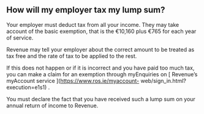 ##  How will my employer tax my lump sum?

Your employer must deduct tax from all your income. They may take account of
the basic exemption, that is the €10,160 plus €765 for each year of service.

Revenue may tell your employer about the correct amount to be treated as tax
free and the rate of tax to be applied to the rest.

If this does not happen or if it is incorrect and you have paid too much tax,
you can make a claim for an exemption through myEnquiries on [ Revenue’s
myAccount service ](https://www.ros.ie/myaccount-
web/sign_in.html?execution=e1s1) .

You must declare the fact that you have received such a lump sum on your
annual return of income to Revenue.
